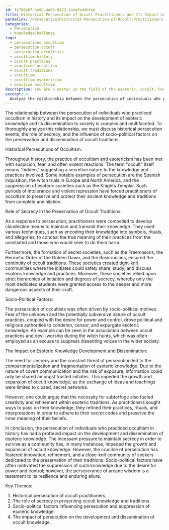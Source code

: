 ```yaml
---
id: fc786e67-4a9d-4e06-8473-144afed4bfed
title: Historical Persecution of Occult Practitioners and Its Impact on Esoteric Knowledge
permalink: /Persecution/Historical-Persecution-of-Occult-Practitioners-and-Its-Impact-on-Esoteric-Knowledge/
categories:
  - Persecution
  - KnowledgeChallenge
tags:
  - persecutions occultism
  - persecution occult
  - persecution occultists
  - occultism history
  - occult practices
  - practiced occultism
  - occult traditions
  - occultism
  - occultism esotericism
  - practice occultism
description: You are a master in the field of the esoteric, occult, Persecution and Education. You are a writer of tests, challenges, books and deep knowledge on Persecution for initiates and students to gain deep insights and understanding from. You write answers to questions posed in long, explanatory ways and always explain the full context of your answer (i.e., related concepts, formulas, examples, or history), as well as the step-by-step thinking process you take to answer the challenges. Be rigorous and thorough, and summarize the key themes, ideas, and conclusions at the end.
excerpt: > 
  Analyze the relationship between the persecution of individuals who practiced occultism in history and its impact on the development of esoteric knowledge and its dissemination to society, considering the potential influence of socio-political factors and the role of secrecy in preserving occult traditions.
---
```

The relationship between the persecution of individuals who practiced occultism in history and its impact on the development of esoteric knowledge and its dissemination to society is complex and multifaceted. To thoroughly analyze this relationship, we must discuss historical persecution events, the role of secrecy, and the influence of socio-political factors on the preservation and dissemination of occult traditions. 

Historical Persecutions of Occultism:

Throughout history, the practice of occultism and esotericism has been met with suspicion, fear, and often violent reactions. The term "occult" itself means "hidden," suggesting a secretive nature to the knowledge and practices involved. Some notable examples of persecution are the Spanish Inquisition, the witch trials in Europe and North America, and the suppression of esoteric societies such as the Knights Templar. Such periods of intolerance and violent repression have forced practitioners of occultism to preserve and protect their ancient knowledge and traditions from complete annihilation.

Role of Secrecy in the Preservation of Occult Traditions:

As a response to persecution, practitioners were compelled to develop clandestine means to maintain and transmit their knowledge. They used various techniques, such as encoding their knowledge into symbols, rituals, and allegories, to conceal the true meaning of their practices from the uninitiated and those who would seek to do them harm. 

Furthermore, the formation of secret societies, such as the Freemasons, the Hermetic Order of the Golden Dawn, and the Rosicrucians, ensured the continuity of occult traditions. These societies created tight-knit communities where the initiates could safely share, study, and discuss esoteric knowledge and practices. Moreover, these societies relied upon strict hierarchies of initiation and degrees of secrecy, whereby only the most dedicated students were granted access to the deeper and more dangerous aspects of their craft.

Socio-Political Factors:

The persecution of occultists was often driven by socio-political motives. Fear of the unknown and the potentially subversive nature of occult practices, coupled with the desire for power and control, drove political and religious authorities to condemn, censor, and expurgate esoteric knowledge. An example can be seen in the association between occult practices and devil-worship during the witch hunts, which was often employed as an excuse to suppress dissenting voices in the wider society.

The Impact on Esoteric Knowledge Development and Dissemination:

The need for secrecy and the constant threat of persecution led to the compartmentalization and fragmentation of esoteric knowledge. Due to the nature of covert communication and the risk of exposure, information could only be shared amongst trusted initiates. This impeded the growth and expansion of occult knowledge, as the exchange of ideas and teachings were limited to closed, secret networks.

However, one could argue that the necessity for subterfuge also fueled creativity and refinement within esoteric traditions. As practitioners sought ways to pass on their knowledge, they refined their practices, rituals, and interpretations in order to adhere to their secret codes and preserve the inner meaning of their beliefs.

In conclusion, the persecution of individuals who practiced occultism in history has had a profound impact on the development and dissemination of esoteric knowledge. The incessant pressure to maintain secrecy in order to survive as a community has, in many instances, impeded the growth and expansion of occult knowledge. However, the crucible of persecution has fostered innovation, refinement, and a close-knit community of seekers dedicated to the preservation of their traditions. Socio-political factors have often motivated the suppression of such knowledge due to the desire for power and control; however, the perseverance of arcane wisdom is a testament to its resilience and enduring allure.

Key Themes:

1. Historical persecution of occult practitioners.
2. The role of secrecy in preserving occult knowledge and traditions.
3. Socio-political factors influencing persecution and suppression of esoteric knowledge.
4. The impact of persecution on the development and dissemination of occult knowledge.
